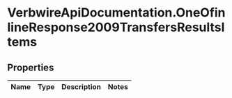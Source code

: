 # VerbwireApiDocumentation.OneOfinlineResponse2009TransfersResultsItems

## Properties
Name | Type | Description | Notes
------------ | ------------- | ------------- | -------------
